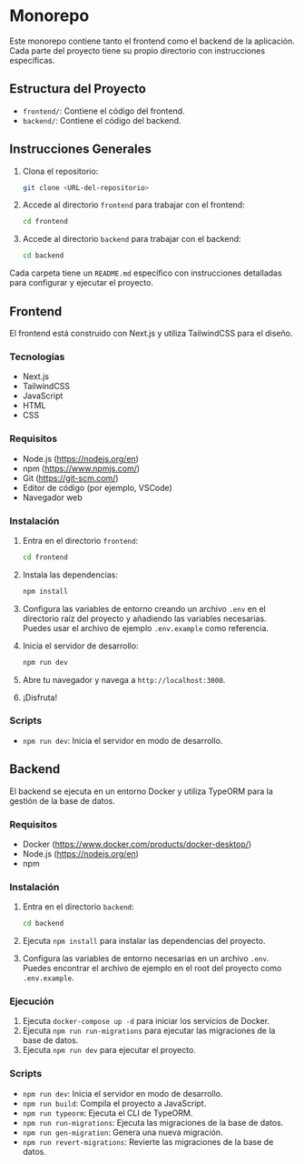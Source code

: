 # Monorepo

Este monorepo contiene tanto el frontend como el backend de la aplicación. Cada parte del proyecto tiene su propio directorio con instrucciones específicas.

## Estructura del Proyecto

- `frontend/`: Contiene el código del frontend.
- `backend/`: Contiene el código del backend.

## Instrucciones Generales

1. Clona el repositorio:
    ```bash
    git clone <URL-del-repositorio>
    ```

2. Accede al directorio `frontend` para trabajar con el frontend:
    ```bash
    cd frontend
    ```

3. Accede al directorio `backend` para trabajar con el backend:
    ```bash
    cd backend
    ```

Cada carpeta tiene un `README.md` específico con instrucciones detalladas para configurar y ejecutar el proyecto.

## Frontend

El frontend está construido con Next.js y utiliza TailwindCSS para el diseño.

### Tecnologías

- Next.js
- TailwindCSS
- JavaScript
- HTML
- CSS

### Requisitos

- Node.js (https://nodejs.org/en)
- npm (https://www.npmjs.com/)
- Git (https://git-scm.com/)
- Editor de código (por ejemplo, VSCode)
- Navegador web

### Instalación

1. Entra en el directorio `frontend`:
    ```bash
    cd frontend
    ```

2. Instala las dependencias:
    ```bash
    npm install
    ```

3. Configura las variables de entorno creando un archivo `.env` en el directorio raíz del proyecto y añadiendo las variables necesarias. Puedes usar el archivo de ejemplo `.env.example` como referencia.

4. Inicia el servidor de desarrollo:
    ```bash
    npm run dev
    ```

5. Abre tu navegador y navega a `http://localhost:3000`.

6. ¡Disfruta!

### Scripts

- `npm run dev`: Inicia el servidor en modo de desarrollo.

## Backend

El backend se ejecuta en un entorno Docker y utiliza TypeORM para la gestión de la base de datos.

### Requisitos

- Docker (https://www.docker.com/products/docker-desktop/)
- Node.js (https://nodejs.org/en)
- npm

### Instalación

1. Entra en el directorio `backend`:
    ```bash
    cd backend
    ```

2. Ejecuta `npm install` para instalar las dependencias del proyecto.
3. Configura las variables de entorno necesarias en un archivo `.env`. Puedes encontrar el archivo de ejemplo en el root del proyecto como `.env.example`.

### Ejecución

1. Ejecuta `docker-compose up -d` para iniciar los servicios de Docker.
2. Ejecuta `npm run run-migrations` para ejecutar las migraciones de la base de datos.
3. Ejecuta `npm run dev` para ejecutar el proyecto.

### Scripts

- `npm run dev`: Inicia el servidor en modo de desarrollo.
- `npm run build`: Compila el proyecto a JavaScript.
- `npm run typeorm`: Ejecuta el CLI de TypeORM.
- `npm run run-migrations`: Ejecuta las migraciones de la base de datos.
- `npm run gen-migration`: Genera una nueva migración.
- `npm run revert-migrations`: Revierte las migraciones de la base de datos.